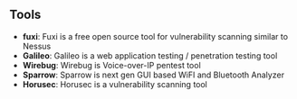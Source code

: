## Tools

- **fuxi**: Fuxi is a free open source tool for vulnerability scanning similar to Nessus
- **Galileo**: Galileo is a web application testing / penetration testing tool 
- **Wirebug**: Wirebug is Voice-over-IP pentest tool
- **Sparrow**: Sparrow is next gen GUI based WiFI and Bluetooth Analyzer
- **Horusec**: Horusec is a vulnerability scanning tool

